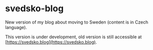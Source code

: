 # svedsko-blog

New version of my blog about moving to Sweden (content is in Czech language).

This version is under development, old version is still accessible at [https://svedsko.blog](https://svedsko.blog).
